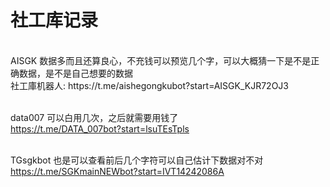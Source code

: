 # 社工库记录
<br>
AISGK 数据多而且还算良心，不充钱可以预览几个字，可以大概猜一下是不是正确数据，是不是自己想要的数据<br>
社工庫机器人: https://t.me/aishegongkubot?start=AISGK_KJR72OJ3

<br>data007 可以白用几次，之后就需要用钱了
<br>https://t.me/DATA_007bot?start=lsuTEsTpls

<br>TGsgkbot 也是可以查看前后几个字符可以自己估计下数据对不对
<br>https://t.me/SGKmainNEWbot?start=IVT14242086A
